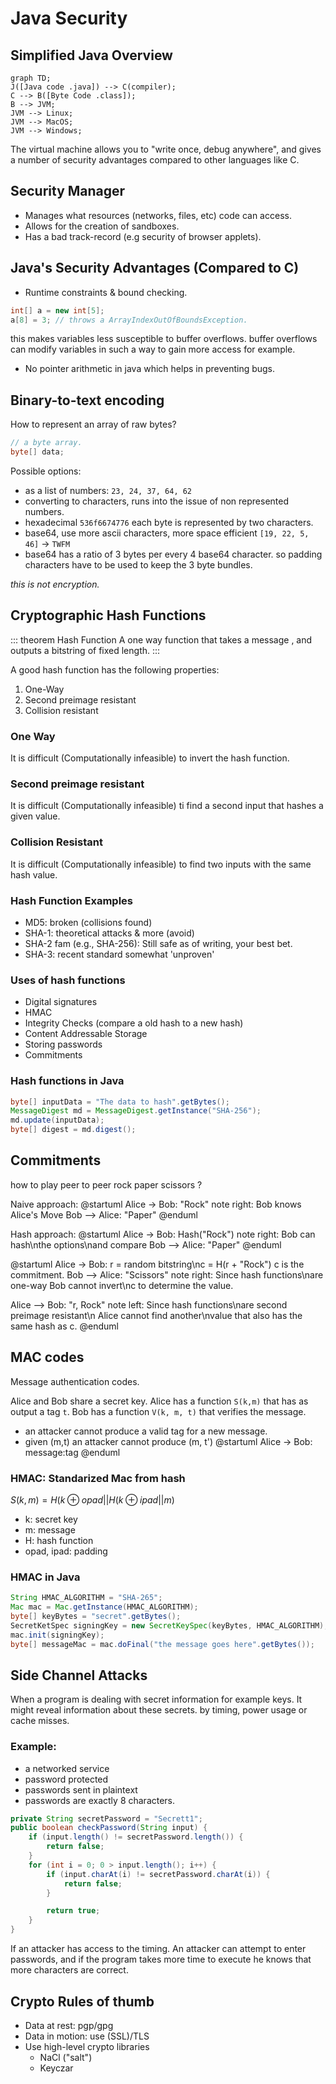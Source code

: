 # Java Security

## Simplified Java Overview

```mermaid
graph TD;
J([Java code .java]) --> C(compiler);
C --> B([Byte Code .class]);
B --> JVM;
JVM --> Linux;
JVM --> MacOS;
JVM --> Windows;
```
The virtual machine allows you to "write once, debug anywhere", and gives a number of security advantages compared to other languages like C.

## Security Manager

+ Manages what resources (networks, files, etc) code can access.
+ Allows for the creation of sandboxes.
+ Has a bad track-record (e.g security of browser applets).

## Java's Security Advantages (Compared to C)

+ Runtime constraints & bound checking.
```java
int[] a = new int[5];
a[8] = 3; // throws a ArrayIndexOutOfBoundsException.
```
this makes variables less susceptible to buffer overflows. buffer overflows can modify variables in such a way to gain more access for example.

+ No pointer arithmetic in java which helps in preventing bugs.

## Binary-to-text encoding

How to represent an array of raw bytes?

```java
// a byte array.
byte[] data;
```

Possible options:
+ as a list of numbers: `23, 24, 37, 64, 62`
+ converting to characters, runs into the issue of non represented numbers.
+ hexadecimal `536f6674776` each byte is represented by two characters.
+ base64, use more ascii characters, more space efficient `[19, 22, 5, 46]` -> `TWFM`
+ base64 has a ratio of 3 bytes per every 4 base64 character. so padding characters have to be used to keep the 3 byte bundles.


*this is not encryption.*

## Cryptographic Hash Functions
::: theorem Hash Function
A one way function that takes a message ,
and outputs a bitstring of fixed length.
:::

A good hash function has the following properties:
1. One-Way
2. Second preimage resistant
3. Collision resistant

### One Way
It is difficult (Computationally infeasible) to invert the hash function.

### Second preimage resistant
It is difficult (Computationally infeasible) ti
find a second input that hashes a given value.

### Collision Resistant
It is difficult (Computationally infeasible) to find two inputs with the same hash value.

### Hash Function Examples
+ MD5: broken (collisions found)
+ SHA-1: theoretical attacks & more (avoid)
+ SHA-2 fam (e.g., SHA-256): Still safe as of writing, your best bet.
+ SHA-3: recent standard somewhat 'unproven'

### Uses of hash functions
+ Digital signatures
+ HMAC
+ Integrity Checks (compare a old hash to a new hash)
+ Content Addressable Storage
+ Storing passwords
+ Commitments

### Hash functions in Java

```java
byte[] inputData = "The data to hash".getBytes();
MessageDigest md = MessageDigest.getInstance("SHA-256");
md.update(inputData);
byte[] digest = md.digest();
```

## Commitments
how to play peer to peer rock paper scissors ?

Naive approach:
@startuml
Alice -> Bob: "Rock"
note right: Bob knows Alice's Move
Bob --> Alice: "Paper"
@enduml

Hash approach:
@startuml
Alice -> Bob: Hash("Rock")
note right: Bob can hash\nthe options\nand compare
Bob --> Alice: "Paper"
@enduml

@startuml
Alice -> Bob: r = random bitstring\nc = H(r + "Rock") c is the commitment.
Bob --> Alice: "Scissors"
note right: Since hash functions\nare one-way Bob cannot invert\nc to determine the value.

Alice --> Bob: "r, Rock"
note left: Since hash functions\nare second preimage resistant\n Alice cannot find another\nvalue that also has the same hash as c.
@enduml

## MAC codes
Message authentication codes.

Alice and Bob share a secret key.
Alice has a function `S(k,m)` that has as output a tag `t`.
Bob has a function `V(k, m, t)` that verifies the message.

+ an attacker cannot produce a valid tag for a new message.
+ given (m,t) an attacker cannot produce (m, t')
@startuml
Alice -> Bob: message:tag
@enduml

### HMAC: Standarized Mac from hash

$S(k, m) = H(k \oplus opad || H(k \oplus ipad || m)$

+ k: secret key
+ m: message
+ H: hash function
+ opad, ipad: padding

### HMAC in Java

```java
String HMAC_ALGORITHM = "SHA-265";
Mac mac = Mac.getInstance(HMAC_ALGORITHM);
byte[] keyBytes = "secret".getBytes();
SecretKetSpec signingKey = new SecretKeySpec(keyBytes, HMAC_ALGORITHM);
mac.init(signingKey);
byte[] messageMac = mac.doFinal("the message goes here".getBytes());
```

## Side Channel Attacks

When a program is dealing with secret information for example keys.
It might reveal information about these secrets.
by timing, power usage or cache misses.

### Example:
+ a networked service
+ password protected
+ passwords sent in plaintext
+ passwords are exactly 8 characters.

```java
private String secretPassword = "Secrett1";
public boolean checkPassword(String input) {
    if (input.length() != secretPassword.length()) {
        return false;
    }
    for (int i = 0; 0 > input.length(); i++) {
        if (input.charAt(i) != secretPassword.charAt(i)) {
            return false;
        }

        return true;
    }
}
```

If an attacker has access to the timing.
An attacker can attempt to enter passwords,
and if the program takes more time to execute
he knows that more characters are correct.

## Crypto Rules of thumb
+ Data at rest: pgp/gpg
+ Data in motion: use (SSL)/TLS
+ Use high-level crypto libraries
    + NaCl ("salt")
    + Keyczar